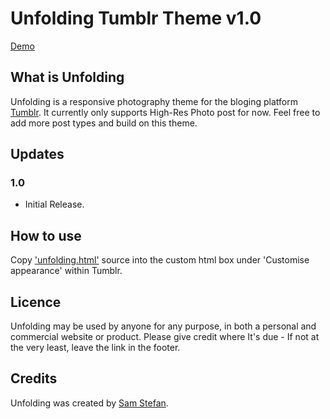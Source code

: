 # Unfolding Tumblr Theme v1.0

[Demo](http://photos.samstefan.co.uk)

## What is Unfolding

Unfolding is a responsive photography theme for the bloging platform [Tumblr](http://tumblr.com). It currently only supports High-Res Photo post for now. Feel free to add more post types and build on this theme.

## Updates

### 1.0

* Initial Release.

## How to use

Copy ['unfolding.html'](https://raw.github.com/samstefan/Photography-Tumblr-Blog/master/unfolding.html) source into the custom html box under 'Customise appearance' within Tumblr.

## Licence

Unfolding may be used by anyone for any purpose, in both a personal and commercial website or product. Please give credit where It's due - If not at the very least, leave the link in the footer.

## Credits

Unfolding was created by [Sam Stefan](http://samstefan.co.uk).
